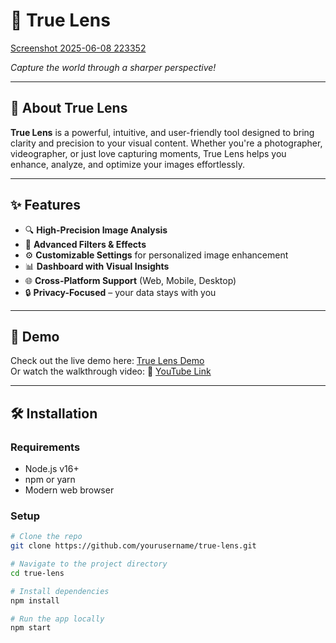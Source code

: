 # 📸 True Lens

[Screenshot 2025-06-08 223352](https://github.com/user-attachments/assets/fa8728b1-2b1e-4bb5-8b84-95e05c0319ac)

*Capture the world through a sharper perspective!*

---

## 🚀 About True Lens

**True Lens** is a powerful, intuitive, and user-friendly tool designed to bring clarity and precision to your visual content. Whether you're a photographer, videographer, or just love capturing moments, True Lens helps you enhance, analyze, and optimize your images effortlessly.

---

## ✨ Features

- 🔍 **High-Precision Image Analysis**  
- 🎨 **Advanced Filters & Effects**  
- ⚙️ **Customizable Settings** for personalized image enhancement  
- 📊 **Dashboard with Visual Insights**  
- 🌐 **Cross-Platform Support** (Web, Mobile, Desktop)  
- 🔒 **Privacy-Focused** – your data stays with you  

---

## 📸 Demo

Check out the live demo here: [True Lens Demo](https://your-demo-link.com)  
Or watch the walkthrough video: 🎥 [YouTube Link](https://youtube.com/your-video)

---

## 🛠️ Installation

### Requirements

- Node.js v16+  
- npm or yarn  
- Modern web browser

### Setup

```bash
# Clone the repo
git clone https://github.com/yourusername/true-lens.git

# Navigate to the project directory
cd true-lens

# Install dependencies
npm install

# Run the app locally
npm start
